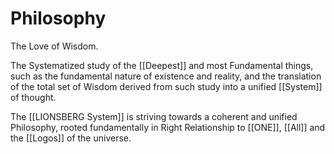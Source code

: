 # Philosophy
The Love of Wisdom. 

The Systematized study of the [[Deepest]] and most Fundamental things, such as the fundamental nature of existence and reality, and the translation of the total set of Wisdom derived from such study into a unified [[System]] of thought. 

The [[LIONSBERG System]] is striving towards a coherent and unified Philosophy, rooted fundamentally in Right Relationship to [[ONE]], [[All]] and the [[Logos]] of the universe. 
